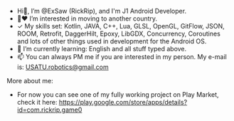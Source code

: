 - Hi👋, I’m @ExSaw (RickRip), and I'm J1 Android Developer.
- 👀❤ I’m interested in moving to another country.
- ✓ My skills set: Kotlin, JAVA, C++, Lua, GLSL, OpenGL, GitFlow, JSON, ROOM, Retrofit, DaggerHilt, Epoxy, LibGDX, Concurrency, Coroutines and lots of other things used in development for the Android OS.
- 🌱 I’m currently learning: English and all stuff typed above.
- 📫 You can always PM me if you are interested in my person. My e-mail is: USATU.robotics@gmail.com

More about me:
- For now you can see one of my fully working project on Play Market, 
check it here: https://play.google.com/store/apps/details?id=com.rickrip.game0

<!---
ExSaw/ExSaw is a ✨ special ✨ repository because its `README.md` (this file) appears on your GitHub profile.
You can click the Preview link to take a look at your changes.
--->
